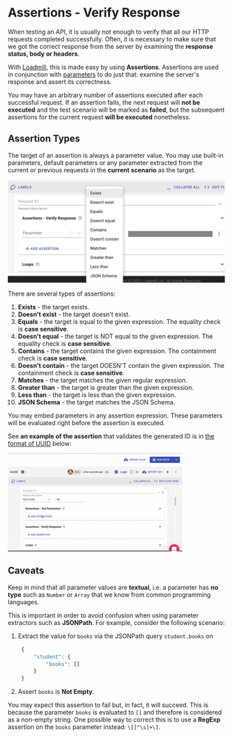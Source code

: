 # Assertions - Verify Response

When testing an API, it is usually not enough to verify that all our HTTP requests completed successfully. Often, it is necessary to make sure that we got the correct response from the server by examining the **response status, body or headers**.

With [Loadmill](https://www.loadmill.com), this is made easy by using **Assertions**. Assertions are used in conjunction with [parameters](parameters.md) to do just that: examine the server's response and assert its correctness.

You may have an arbitrary number of assertions executed after each successful request. If an assertion fails, the next request will **not be executed** and the test scenario will be marked as **failed**, but the subsequent assertions for the current request **will be executed** nonetheless.

## Assertion Types

The target of an assertion is always a parameter value. You may use built-in parameters, default parameters or any parameter extracted from the current or previous requests in the **current scenario** as the target.

![](../../.gitbook/assets/screen-shot-2020-11-25-at-16.51.09.png)

There are several types of assertions:

1. **Exists** - the target exists.
2. **Doesn't exist** - the target doesn't exist.
3. **Equals** - the target is equal to the given expression. The equality check is **case sensitive**.
4. **Doesn't equal** - the target is NOT equal to the given expression. The equality check is **case sensitive**.
5. **Contains** - the target contains the given expression. The containment check is **case sensitive**.
6. **Doesn't contain** - the target DOESN'T contain the given expression. The containment check is **case sensitive**.
7. **Matches** - the target matches the given regular expression.
8. **Greater than** - the target is greater than the given expression.
9. **Less than** - the target is less than the given expression.
10. **JSON Schema** - the target matches the JSON Schema.

You may embed parameters in any assertion expression. These parameters will be evaluated right before the assertion is executed.

See **an example of the assertion** that validates the generated ID is in [the format of UUID](https://docs.loadmill.com/api-testing/test-suite-editor/functions#__is_uuid-target) below:

![the Assertion example](../../.gitbook/assets/ezgif.com-gif-maker-12-.gif)

## Caveats

Keep in mind that all parameter values are **textual**, i.e. a parameter has **no type** such as `Number` or `Array` that we know from common programming languages.

This is important in order to avoid confusion when using parameter extractors such as **JSONPath**. For example, consider the following scenario:

1. Extract the value for `books` via the JSONPath query `student.books` on

   ```javascript
    {
        "student": {
            "books": []
        }
    }
   ```

2. Assert `books` is **Not Empty**.

You may expect this assertion to fail but, in fact, it will succeed. This is because the parameter `books` is evaluated to `[]` and therefore is considered as a non-empty string. One possible way to correct this is to use a **RegExp** assertion on the `books` parameter instead: `\[[^\s]+\]`.

